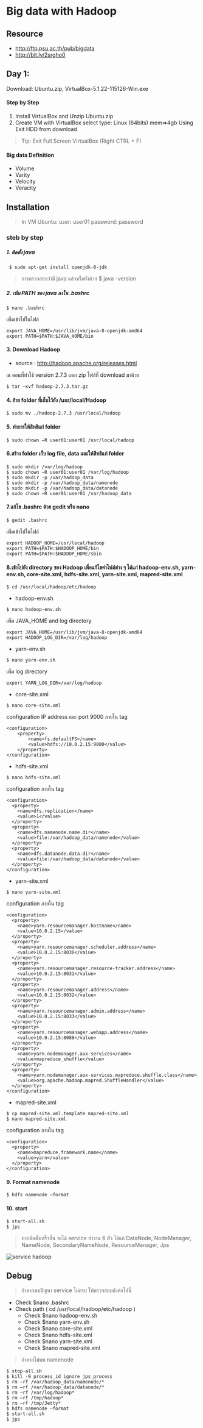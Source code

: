 # Big data with Hadoop 

## Resource
- http://ftp.psu.ac.th/pub/bigdata
- http://bit.ly/2srgho0 

## Day 1:
Download: Ubuntu.zip, VirtualBox-5.1.22-115126-Win.exe

#### Step by Step
1.	Install VirtualBox and Unzip Ubuntu.zip
2.	Create VM with VirtualBox select type: Linux (64bits) mem=>4gb Using Exit HDD from download
>Tip: Exit Full Screen VirtualBox (Right CTRL + F)

#### Big data Definition
- Volume
- Varity
- Velocity
- Veracity


## Installation

>In VM Ubuntu: user: user01 password: password
### steb by step

##### 1. ติดตั้ง java
```
 $ sudo apt-get install openjdk-8-jdk
```
> การตรวจสอบว่ามี java แล้วหรือยังด้วย
> $ java -version

##### 2. เพิ่ม PATH ของ java ลงใน .bashrc
```
$ nano .bashrc
```
เพิ่มเข้าไปในไฟล์
```
export JAVA_HOME=/usr/lib/jvm/java-8-openjdk-amd64
export PATH=$PATH:$JAVA_HOME/bin
```

#### 3. Download Hadoop
* source : http://hadoop.apache.org/releases.html

ณ ตอนที่ทำใช้ version 2.7.3
แตก zip ไฟล์ที่ download มาด้วย
```
$ tar –xvf hadoop-2.7.3.tar.gz
```

#### 4. ย้าย folder ที่เก็บไว้ยัง /usr/local/Hadoop
```
$ sudo mv ./hadoop-2.7.3 /usr/local/hadoop
```

#### 5. ทำการให้สิทธิแก่ folder
```
$ sudo chown –R user01:user01 /usr/local/hadoop
```

#### 6.สร้าง folder เก็บ log file, data และให้สิทธิแก่ folder
```
$ sudo mkdir /var/log/hadoop
$ sudo chown –R user01:user01 /var/log/hadoop
$ sudo mkdir -p /var/hadoop_data
$ sudo mkdir -p /var/hadoop_data/namenode
$ sudo mkdir -p /var/hadoop_data/datanode
$ sudo chown –R user01:user01 /var/hadoop_data
```

#### 7.แก้ไข .bashrc ด้วย gedit หรือ nano
```
$ gedit .bashrc
```
เพิ่มเข้าไปในไฟล์
```
export HADOOP_HOME=/usr/local/hadoop
export PATH=$PATH:$HADOOP_HOME/bin
export PATH=$PATH:$HADOOP_HOME/sbin
```

#### 8.เข้าไปยัง directory ของ Hadoop เพื่อแก้ไขค่าไฟล์ต่าง ๆ ได้แก่ hadoop-env.sh, yarn-env.sh, core-site.xml, hdfs-site.xml, yarn-site.xml, mapred-site.xml
```
$ cd /usr/local/hadoop/etc/hadoop
```

- hadoop-env.sh
```
$ nano hadoop-env.sh
```
เพิ่ม JAVA_HOME and log directory
```
export JAVA_HOME=/usr/lib/jvm/java-8-openjdk-amd64
export HADOOP_LOG_DIR=/var/log/hadoop
```

- yarn-env.sh
```
$ nano yarn-env.sh
```
เพิ่ม log directory
```
export YARN_LOG_DIR=/var/log/hadoop
```

- core-site.xml
```
$ nano core-site.xml
```
configuration IP address และ  port 9000 ภายใน tag 
```
<configuration>
    <property>
        <name>fs.defaultFS</name>
        <value>hdfs://10.0.2.15:9000</value>
    </property>
</configuration>
```

- hdfs-site.xml
```
$ nano hdfs-site.xml
```
configuration ภายใน tag 
```
<configuration>
  <property>
    <name>dfs.replication</name>
    <value>1</value>
  </property>
  <property>
    <name>dfs.namenode.name.dir</name>
    <value>file:/var/hadoop_data/namenode</value>
  </property>
  <property>
    <name>dfs.datanode.data.dir</name>
    <value>file:/var/hadoop_data/datanode</value>
  </property>
</configuration>
```

- yarn-site.xml
```
$ nano yarn-site.xml
```
configuration ภายใน tag 
```
<configuration>
  <property>
    <name>yarn.resourcemanager.hostname</name>
    <value>10.0.2.15</value>
  </property>
  <property>
    <name>yarn.resourcemanager.scheduler.address</name>
    <value>10.0.2.15:8030</value>
  </property>
  <property>
    <name>yarn.resourcemanager.resource-tracker.address</name>
    <value>10.0.2.15:8031</value>
  </property>
  <property>
    <name>yarn.resourcemanager.address</name>
    <value>10.0.2.15:8032</value>
  </property>
  <property>
    <name>yarn.resourcemanager.admin.address</name>
    <value>10.0.2.15:8033</value>
  </property>
  <property>
    <name>yarn.resourcemanager.webapp.address</name>
    <value>10.0.2.15:8088</value>
  </property>
  <property>
    <name>yarn.nodemanager.aux-services</name>
    <value>mapreduce_shuffle</value>
  </property>
  <property>
    <name>yarn.nodemanager.aux-services.mapreduce.shuffle.class</name>
    <value>org.apache.hadoop.mapred.ShuffleHandler</value>
  </property>
</configuration>
```

- mapred-site.xml
```
$ cp mapred-site.xml.template mapred-site.xml
$ nano mapred-site.xml
```
configuration ภายใน tag 
```
<configuration>
  <property>
    <name>mapreduce.framework.name</name>
    <value>yarn</value>
  </property>
</configuration>
```
#### 9. Format namenode
```
$ hdfs namenode –format
```

#### 10. start
```
$ start-all.sh
$ jps
```

> หากติดตั้งเสร็จสิ้น จะได้ service ทำงาน 6 ตัว ได้แก่ DataNode, NodeManager, NameNode, SecondaryNameNode, ResourceManager, Jps

![service hadoop](/images/day1-1.png)

## Debug
> ถ้าหากพบปัญหา service ไม่ครบ ให้ตรวจสอบดังต่อไปนี้

* Check $nano .bashrc
* Check path ( cd /usr/local/hadoop/etc/hadoop ) 
    * Check $nano hadoop-env.sh
    * Check $nano yarn-env.sh
    * Check $nano core-site.xml
    * Check $nano hdfs-site.xml
    * Check $nano yarn-site.xml
    * Check $nano mapred-site.xml

> ถ้าหากไม่พบ namenode
```
$ stop-all.sh
$ kill -9 process_id ignore jps_process
$ rm –rf /var/hadoop_data/namenode/*
$ rm –rf /var/hadoop_data/datanode/*
$ rm –rf /var/log/hadoop*
$ rm –rf /tmp/hadoop*
$ rm –rf /tmp/Jetty*
$ hdfs namenode –format
$ start-all.sh
$ jps
```